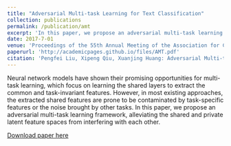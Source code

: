 ```yaml
---
title: "Adversarial Multi-task Learning for Text Classification"
collection: publications
permalink: /publication/amt
excerpt: 'In this paper, we propose an adversarial multi-task learning framework, alleviating the shared and private latent feature spaces from interfering with each other.'
date: 2017-7-01
venue: 'Proceedings of the 55th Annual Meeting of the Association for Computational Linguistics (Volume 1: Long Papers)'
paperurl: 'http://academicpages.github.io/files/AMT.pdf'
citation: 'Pengfei Liu, Xipeng Qiu, Xuanjing Huang: Adversarial Multi-task Learning for Text Classification. ACL (1) 2017: 1-10'
---
```

Neural network models have shown their promising opportunities for multi-task learning, which focus on learning the shared layers to extract the common and task-invariant features. However, in most existing approaches, the extracted shared features are prone to be contaminated by task-specific features or the noise brought by other tasks. In this paper, we propose an adversarial multi-task learning framework, alleviating the shared and private latent feature spaces from interfering with each other. 

[Download paper here](http://academicpages.github.io/files/AMT.pdf)

